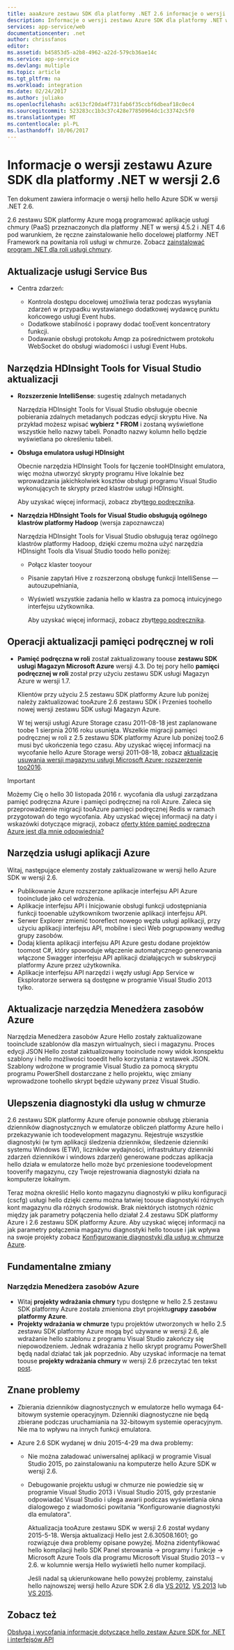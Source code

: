 ```yaml
---
title: aaaAzure zestawu SDK dla platformy .NET 2.6 informacje o wersji
description: Informacje o wersji zestawu Azure SDK dla platformy .NET w wersji 2.6
services: app-service/web
documentationcenter: .net
author: chrissfanos
editor: 
ms.assetid: b45853d5-a2b8-4962-a22d-579cb36ae14c
ms.service: app-service
ms.devlang: multiple
ms.topic: article
ms.tgt_pltfrm: na
ms.workload: integration
ms.date: 02/24/2017
ms.author: juliako
ms.openlocfilehash: ac613cf20da4f731fab6f35ccbf6dbeaf18c0ec4
ms.sourcegitcommit: 523283cc1b3c37c428e77850964dc1c33742c5f0
ms.translationtype: MT
ms.contentlocale: pl-PL
ms.lasthandoff: 10/06/2017
---
```

# <a name="azure-sdk-for-net-26-release-notes"></a>Informacje o wersji zestawu Azure SDK dla platformy .NET w wersji 2.6
Ten dokument zawiera informacje o wersji hello hello Azure SDK w wersji .NET 2.6. 

2.6 zestawu SDK platformy Azure mogą programować aplikacje usługi chmury (PaaS) przeznaczonych dla platformy .NET w wersji 4.5.2 i .NET 4.6 pod warunkiem, że ręczne zainstalowanie hello docelowej platformy .NET Framework na powitania roli usługi w chmurze. Zobacz [zainstalować program .NET dla roli usługi chmury](http://go.microsoft.com/fwlink/?LinkID=309796).

## <a name="service-bus-updates"></a>Aktualizacje usługi Service Bus
* Centra zdarzeń: 
  
  * Kontrola dostępu docelowej umożliwia teraz podczas wysyłania zdarzeń w przypadku wystawianego dodatkowej wydawcę punktu końcowego usługi Event hubs.
  * Dodatkowe stabilność i poprawy dodać tooEvent koncentratory funkcji.
  * Dodawanie obsługi protokołu Amqp za pośrednictwem protokołu WebSocket do obsługi wiadomości i usługi Event Hubs.

## <a name="hdinsight-tools-for-visual-studio-updates"></a>Narzędzia HDInsight Tools for Visual Studio aktualizacji
* **Rozszerzenie IntelliSense**: sugestię zdalnych metadanych
  
    Narzędzia HDInsight Tools for Visual Studio obsługuje obecnie pobierania zdalnych metadanych podczas edycji skryptu Hive. Na przykład możesz wpisać **wybierz * FROM** i zostaną wyświetlone wszystkie hello nazwy tabeli. Ponadto nazwy kolumn hello będzie wyświetlana po określeniu tabeli.
* **Obsługa emulatora usługi HDInsight**
  
    Obecnie narzędzia HDInsight Tools for łączenie tooHDInsight emulatora, więc można utworzyć skrypty programu Hive lokalnie bez wprowadzania jakichkolwiek kosztów obsługi programu Visual Studio wykonujących te skrypty przed klastrów usługi HDInsight. 
  
    Aby uzyskać więcej informacji, zobacz zbyt[tego podręcznika](http://go.microsoft.com/fwlink/?LinkID=529540&clcid=0x409).
* **Narzędzia HDInsight Tools for Visual Studio obsługują ogólnego klastrów platformy Hadoop** (wersja zapoznawcza)
  
    Narzędzia HDInsight Tools for Visual Studio obsługują teraz ogólnego klastrów platformy Hadoop, dzięki czemu można użyć narzędzia HDInsight Tools dla Visual Studio toodo hello poniżej:
  
  * Połącz klaster tooyour 
  * Pisanie zapytań Hive z rozszerzoną obsługę funkcji IntelliSense — autouzupełniania, 
  * Wyświetl wszystkie zadania hello w klastra za pomocą intuicyjnego interfejsu użytkownika. 
    
    Aby uzyskać więcej informacji, zobacz zbyt[tego podręcznika](http://go.microsoft.com/fwlink/?LinkID=529540&clcid=0x409).

## <a name="in-role-cache-updates"></a>Operacji aktualizacji pamięci podręcznej w roli
* **Pamięć podręczna w roli** został zaktualizowany toouse **zestawu SDK usługi Magazyn Microsoft Azure** wersji 4.3. Do tej pory hello **pamięci podręcznej w roli** został przy użyciu zestawu SDK usługi Magazyn Azure w wersji 1.7.
  
    Klientów przy użyciu 2.5 zestawu SDK platformy Azure lub poniżej należy zaktualizować tooAzure 2.6 zestawu SDK i Przenieś toohello nowej wersji zestawu SDK usługi Magazyn Azure. 
  
    W tej wersji usługi Azure Storage czasu 2011-08-18 jest zaplanowane toobe 1 sierpnia 2016 roku usunięta. Wszelkie migracji pamięci podręcznej w roli z 2.5 zestawu SDK platformy Azure lub poniżej too2.6 musi być ukończenia tego czasu. Aby uzyskać więcej informacji na wycofanie hello Azure Storage wersji 2011-08-18, zobacz [aktualizację usuwania wersji magazynu usługi Microsoft Azure: rozszerzenie too2016](http://blogs.msdn.com/b/windowsazurestorage/archive/2015/10/19/microsoft-azure-storage-service-version-removal-update-extension-to-2016.aspx).

> [!IMPORTANT]
> Możemy Cię o hello 30 listopada 2016 r. wycofania dla usługi zarządzana pamięć podręczna Azure i pamięci podręcznej na roli Azure. Zaleca się przeprowadzenie migracji tooAzure pamięci podręcznej Redis w ramach przygotowań do tego wycofania. Aby uzyskać więcej informacji na daty i wskazówki dotyczące migracji, zobacz [oferty które pamięć podręczna Azure jest dla mnie odpowiednia?](../redis-cache/cache-faq.md#which-azure-cache-offering-is-right-for-me)
> 
> 

## <a name="azure-app-service-tools"></a>Narzędzia usługi aplikacji Azure
Witaj, następujące elementy zostały zaktualizowane w wersji hello Azure SDK w wersji 2.6.

* Publikowanie Azure rozszerzone aplikacje interfejsu API Azure tooinclude jako cel wdrożenia.
* Aplikacje interfejsu API i Inicjowanie obsługi funkcji udostępniania funkcji tooenable użytkownikom tworzenie aplikacji interfejsu API.
* Serwer Explorer zmienić tooreflect nowego węzła usługi aplikacji, przy użyciu aplikacji interfejsu API, mobilne i sieci Web pogrupowany według grupy zasobów.
* Dodaj klienta aplikacji interfejsu API Azure gestu dodane projektów toomost C#, który spowoduje włączenie automatycznego generowania włączone Swagger interfejsu API aplikacji działających w subskrypcji platformy Azure przez użytkownika.
* Aplikacje interfejsu API narzędzi i węzły usługi App Service w Eksploratorze serwera są dostępne w programie Visual Studio 2013 tylko. 

## <a name="azure-resource-manager-tools-updates"></a>Aktualizacje narzędzia Menedżera zasobów Azure
Narzędzia Menedżera zasobów Azure Hello zostały zaktualizowane tooinclude szablonów dla maszyn wirtualnych, sieci i magazynu. Proces edycji JSON Hello został zaktualizowany tooinclude nowy widok konspektu szablony i hello możliwości tooedit hello korzystania z wstawek JSON. Szablony wdrożone w programie Visual Studio za pomocą skryptu programu PowerShell dostarczane z hello projektu, więc zmiany wprowadzone toohello skrypt będzie używany przez Visual Studio.

## <a name="diagnostics-improvements-for-cloud-services"></a>Ulepszenia diagnostyki dla usług w chmurze
2.6 zestawu SDK platformy Azure oferuje ponownie obsługę zbierania dzienników diagnostycznych w emulatorze obliczeń platformy Azure hello i przekazywanie ich toodevelopment magazynu. Rejestruje wszystkie diagnostyki (w tym aplikacji śledzenia dzienników, śledzenie dzienniki systemu Windows (ETW), liczników wydajności, infrastruktury dzienniki zdarzeń dzienników i windows zdarzeń) generowane podczas aplikacja hello działa w emulatorze hello może być przeniesione toodevelopment tooverify magazynu, czy Twoje rejestrowania diagnostyki działa na komputerze lokalnym. 

Teraz można określić Hello konto magazynu diagnostyki w pliku konfiguracji (cscfg) usługi hello dzięki czemu można łatwiej toouse diagnostyki różnych kont magazynu dla różnych środowisk. Brak niektórych istotnych różnic między jak parametry połączenia hello działał 2.4 zestawu SDK platformy Azure i 2.6 zestawu SDK platformy Azure. Aby uzyskać więcej informacji na jak parametry połączenia magazynu diagnostyki hello toouse i jak wpływa na swoje projekty zobacz [Konfigurowanie diagnostyki dla usług w chmurze Azure](http://go.microsoft.com/fwlink/?LinkID=532784).

## <a name="breaking-changes"></a>Fundamentalne zmiany
### <a name="azure-resource-manager-tools"></a>Narzędzia Menedżera zasobów Azure
* Witaj **projekty wdrażania chmury** typu dostępne w hello 2.5 zestawu SDK platformy Azure została zmieniona zbyt projektu**grupy zasobów platformy Azure**.
* **Projekty wdrażania w chmurze** typu projektów utworzonych w hello 2.5 zestawu SDK platformy Azure mogą być używane w wersji 2.6, ale wdrażanie hello szablonu z programu Visual Studio zakończy się niepowodzeniem. Jednak wdrażania z hello skrypt programu PowerShell będą nadal działać tak jak poprzednio.  Aby uzyskać informacje na temat toouse **projekty wdrażania chmury** w wersji 2.6 przeczytać ten tekst [post](http://go.microsoft.com/fwlink/?LinkID=534086).

## <a name="known-issues"></a>Znane problemy
* Zbierania dzienników diagnostycznych w emulatorze hello wymaga 64-bitowym systemie operacyjnym. Dzienniki diagnostyczne nie będą zbierane podczas uruchamiania na 32-bitowym systemie operacyjnym. Nie ma to wpływu na innych funkcji emulatora. 
* Azure 2.6 SDK wydanej w dniu 2015-4-29 ma dwa problemy: 
  
  * Nie można załadować uniwersalnej aplikacji w programie Visual Studio 2015, po zainstalowaniu na komputerze hello Azure SDK w wersji 2.6.
  * Debugowanie projektu usługi w chmurze nie powiedzie się w programie Visual Studio 2013 i Visual Studio 2015, gdy przestanie odpowiadać Visual Studio i ulega awarii podczas wyświetlania okna dialogowego z wiadomości powitania "Konfigurowanie diagnostyki dla emulatora".
    
    Aktualizacja tooAzure zestawu SDK w wersji 2.6 został wydany 2015-5-18. Wersja aktualizacji Hello jest 2.6.30508.1601; go rozwiązuje dwa problemy opisane powyżej. Można zidentyfikować hello kompilacji hello SDK Panel sterowania -> programy i funkcje -> Microsoft Azure Tools dla programu Microsoft Visual Studio 2013 – v 2.6. w kolumnie wersja Hello wyświetli hello numer kompilacji.
    
    Jeśli nadal są ukierunkowane hello powyżej problemy, zainstaluj hello najnowszej wersji hello Azure SDK 2.6 dla [VS 2012](http://go.microsoft.com/fwlink/p/?linkid=323511&clcid=0x409), [VS 2013](http://go.microsoft.com/fwlink/p/?linkid=323510&clcid=0x409) lub [VS 2015](http://go.microsoft.com/fwlink/?linkid=518003&clcid=0x409).

## <a name="see-also"></a>Zobacz też
[Obsługa i wycofania informacje dotyczące hello zestaw Azure SDK for .NET i interfejsów API](https://msdn.microsoft.com/library/azure/dn479282.aspx/)

